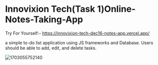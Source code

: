 # Innovixion Tech(Task 1)Online-Notes-Taking-App
Try For Yourself:- https://innovixion-tech-dec16-notes-app.vercel.app/

a simple to-do list
application using JS frameworks and
Database. Users should be able to
add, edit, and delete tasks.

![1703055752140](https://github.com/rishabhmaindola/InnovixionTech-Dec16NOTES_APP/assets/143874827/313a2f68-6c01-41c8-a3eb-66448ac4a4e0)

